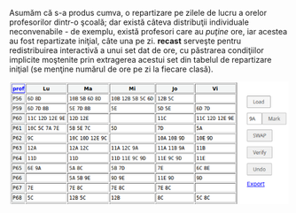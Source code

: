 Asumăm că s-a produs cumva, o repartizare pe zilele de lucru a orelor profesorilor dintr-o şcoală; dar există câteva distribuţii individuale neconvenabile - de exemplu, există profesori care au *puţine* ore, iar acestea au fost repartizate iniţial, câte una pe zi. **recast** serveşte pentru redistribuirea interactivă a unui set dat de ore, cu păstrarea condiţiilor implicite moştenite prin extragerea acestui set din tabelul de repartizare iniţial (se menţine numărul de ore pe zi la fiecare clasă).

<img src="interfata.png" />
